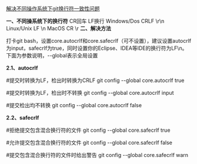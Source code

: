 [解决不同操作系统下git换行符一致性问题](https://www.cnblogs.com/warking/p/5718648.html)

**一、不同操系统下的换行符**
CR回车 LF换行
Windows/Dos CRLF \r\n
Linux/Unix LF \n
MacOS CR \r
**二、解决方法**

打卡git bash，设置core.autocrlf和core.safecrlf（可不设置），建议设置autocrlf为input，safecrlf为true，同时设置你的Eclipse、IDEA等IDE的换行符为LF\n。
下面为参数说明，--global表示全局设置

**2.1、autocrlf**

\#提交时转换为LF，检出时转换为CRLF
git config --global core.autocrlf true

\#提交时转换为LF，检出时不转换
git config --global core.autocrlf input

\#提交检出均不转换
git config --global core.autocrlf false

**2.2、safecrlf**

\#拒绝提交包含混合换行符的文件
git config --global core.safecrlf true

\#允许提交包含混合换行符的文件
git config --global core.safecrlf false

\#提交包含混合换行符的文件时给出警告
git config --global core.safecrlf warn